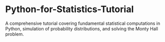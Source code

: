 # Python-for-Statistics-Tutorial
A comprehensive tutorial covering fundamental statistical computations in Python, simulation of probability distributions, and solving the Monty Hall problem.
